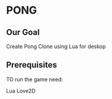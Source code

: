 

# PONG

## Our Goal

Create Pong Clone using Lua for deskop

## Prerequisites 

TO run the game need:

Lua
Love2D
